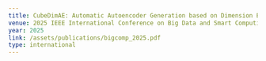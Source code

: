 ```yaml
---
title: CubeDimAE: Automatic Autoencoder Generation based on Dimension Estimation by Tessellation
venue: 2025 IEEE International Conference on Big Data and Smart Computing (BigComp '25)
year: 2025
link: /assets/publications/bigcomp_2025.pdf
type: international
---
```

